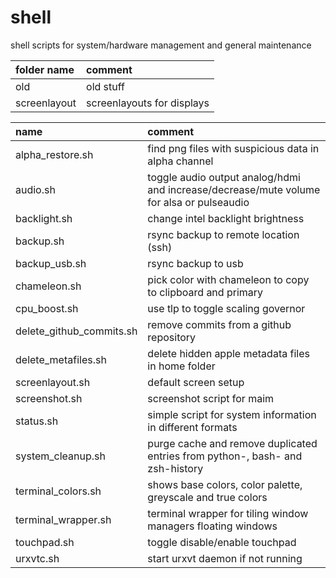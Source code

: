 # shell

shell scripts for system/hardware management and general maintenance

| folder name  | comment                    |
| :----------- | :------------------------- |
| old          | old stuff                  |
| screenlayout | screenlayouts for displays |

| name                     | comment                                                                                  |
| :----------------------- | :--------------------------------------------------------------------------------------- |
| alpha_restore.sh         | find png files with suspicious data in alpha channel                                     |
| audio.sh                 | toggle audio output analog/hdmi and increase/decrease/mute volume for alsa or pulseaudio |
| backlight.sh             | change intel backlight brightness                                                        |
| backup.sh                | rsync backup to remote location (ssh)                                                    |
| backup_usb.sh            | rsync backup to usb                                                                      |
| chameleon.sh             | pick color with chameleon to copy to clipboard and primary                               |
| cpu_boost.sh             | use tlp to toggle scaling governor                                                       |
| delete_github_commits.sh | remove commits from a github repository                                                  |
| delete_metafiles.sh      | delete hidden apple metadata files in home folder                                        |
| screenlayout.sh          | default screen setup                                                                     |
| screenshot.sh            | screenshot script for maim                                                               |
| status.sh                | simple script for system information in different formats                                |
| system_cleanup.sh        | purge cache and remove duplicated entries from python-, bash- and zsh-history            |
| terminal_colors.sh       | shows base colors, color palette, greyscale and true colors                              |
| terminal_wrapper.sh      | terminal wrapper for tiling window managers floating windows                             |
| touchpad.sh              | toggle disable/enable touchpad                                                           |
| urxvtc.sh                | start urxvt daemon if not running                                                        |
